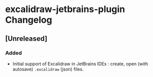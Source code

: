 <!-- Keep a Changelog guide -> https://keepachangelog.com -->

# excalidraw-jetbrains-plugin Changelog

## [Unreleased]
### Added
- Initial support of Excalidraw in JetBrains IDEs :
  create, open (with autosave) `.excalidraw` (json) files. 
